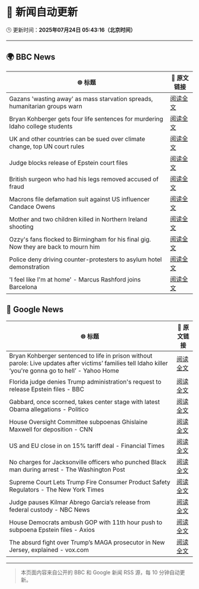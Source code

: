 # 🧠 新闻自动更新

🕒 更新时间：**2025年07月24日 05:43:16（北京时间）**

---

## 🌍 BBC News

| 🌐 标题 | 🔗 原文链接 |
|--------|-------------|
| Gazans 'wasting away' as mass starvation spreads, humanitarian groups warn | [阅读全文](https://www.bbc.com/news/articles/ce9xkx7vnmxo) |
| Bryan Kohberger gets four life sentences for murdering Idaho college students | [阅读全文](https://www.bbc.com/news/articles/c0rvk25v5lxo) |
| UK and other countries can be sued over climate change, top UN court rules | [阅读全文](https://www.bbc.com/news/articles/ce379k4v3pwo) |
| Judge blocks release of Epstein court files | [阅读全文](https://www.bbc.com/news/articles/cwyq921zqqzo) |
| British surgeon who had his legs removed  accused of fraud | [阅读全文](https://www.bbc.com/news/articles/c75r21ww30vo) |
| Macrons file defamation suit against US influencer Candace Owens | [阅读全文](https://www.bbc.com/news/articles/c8739w8py4jo) |
| Mother and two children killed in Northern Ireland shooting | [阅读全文](https://www.bbc.com/news/articles/cqx2537w5e2o) |
| Ozzy's fans flocked to Birmingham for his final gig. Now they are back to mourn him | [阅读全文](https://www.bbc.com/news/articles/cd971z1g7wvo) |
| Police deny driving counter-protesters to asylum hotel demonstration | [阅读全文](https://www.bbc.com/news/articles/c4g8nzn3ne9o) |
| 'I feel like I'm at home' - Marcus Rashford joins Barcelona | [阅读全文](https://www.bbc.com/sport/football/articles/c873zvn37jvo) |

## 📰 Google News

| 🌐 标题 | 🔗 原文链接 |
|--------|-------------|
| Bryan Kohberger sentenced to life in prison without parole: Live updates after victims’ families tell Idaho killer ‘you're gonna go to hell’ - Yahoo Home | [阅读全文](https://news.google.com/rss/articles/CBMikwJBVV95cUxQS1NUSFFYTXBLOVNHSmFYNDhiR2pkcjQ5YUpqN3lZS2pUVU43WnZDcHRkN1A4VDFIQ1daVkxwTFg0b0hYU1dna0xUN0tnUTVJWkl0RDQ2MlNTdDRxVUxFMFlnZVJvTVU4TDNBNkotV0swdmJqS1RQajBoczJISDJOWXpaaXFNUHF4bS0ydmtJSjc5eHVueEhKVldJX0dWemlqVjVKN1RwOXgyd0NqR0RWU2wwMkNsTlo1Y3MzNW5Tc213N1VFdzJEQXlMZUltb2l6Y244dzg0U0JtdnpfVndjRnRrRWV1YU1PclM2UEJpSmVwcVdWWlFOcGlHVjU4X05oUHlDbkhDb2FUOV9JWTAzaGp5bw?oc=5) |
| Florida judge denies Trump administration's request to release Epstein files - BBC | [阅读全文](https://news.google.com/rss/articles/CBMiWkFVX3lxTE9yN2tRQkR2amMya2VySkdPYVlGN0xaeXh4WVltUWE5NUZaeHBvNEpaMHhmWnpuR1FRUlpleFNWX1hpVF9IZ29WQWxLV0FxVEFDQkNlQzMtQ0xtUdIBX0FVX3lxTE1yemFQOERVOFA1VTdub3E3aUxYMXBiaTBSZXhiUHNNdTM1cm9aNWZsMk9pSVg1WkJhdWhwTm1sVGx1WnVGUzhwZGxQeXBIQ2dVT2YwQk8yRXZ4ejRxZDdn?oc=5) |
| Gabbard, once scorned, takes center stage with latest Obama allegations - Politico | [阅读全文](https://news.google.com/rss/articles/CBMiuwFBVV95cUxOWTl4bkxOR1hXUWF4UnVMc3dONmlwTmpqRXZvUE1OUG1FaElTd3QyU3hEVm1UWmRlOWlrcGpRRzhNdllsNnM4c0ZHSGozVkQ4cjVoWTk1SlVlZm9lSnhyWnVjdy1kRG9UZkY0NGFSRGl4VEFlOWRERXVrbkxOdnJXbjEyUkdiajF2U21hbENycmwxbDA0Y0pTRTJjMUk2QW5QX0JGMm52dFhrWVZ0bVN0QnlENWVJTjNVTHJV?oc=5) |
| House Oversight Committee subpoenas Ghislaine Maxwell for deposition - CNN | [阅读全文](https://news.google.com/rss/articles/CBMiigFBVV95cUxQR1dmR1VqNGtQTEZXbWExanVYSS1VNHZmbTU2WlVMUlBCNXBrTVZ5cFBYWXBMMWJrQUFTaUFyZWpLSHo4aTFaSzliWi1MVm5taUZWeHFQaU1WTjBkbWM1WWYwaXZzeWY5Y2VMU2F1eDZvVDZqUWFhd0xSeENNeHB2OGJLcE9Td0FkWXfSAY8BQVVfeXFMUFdRVkVMY1hfbjM3QUh2QWRKM2Fhcktidkl0LXVCaXp0b3MyT2pqTjZlTGVZNTZsQkVSbGlFY0tycF9ZSzl1d19KblJYQnVrbndES3AzMTNHVTFyQ1MzU05rejZvbzhELXI4QjNSc0lzb1FBa085Wkg1SzVWa1pmXzlranhaUzJ3amkwZUJucVE?oc=5) |
| US and EU close in on 15% tariff deal - Financial Times | [阅读全文](https://news.google.com/rss/articles/CBMicEFVX3lxTE9uWEZYeXZubFZPM0RtczV3czg3QmF4MV8tbEg4TEgzM0k1M3FFLU9QN2RpSXNsNUxkbVlEX1lja01GTE5lUC1lTXF6Z1d1ME9qY0psSVVTSFRMa24wNm4xT2tuYUNIN1AtY0RhZkdZRm0?oc=5) |
| No charges for Jacksonville officers who punched Black man during arrest - The Washington Post | [阅读全文](https://news.google.com/rss/articles/CBMilwFBVV95cUxOZHdUaHFWUTc1UTRNZkdrQlVwZU1mMXdZMXo1QVN3WmRlYkRQNUh5c2lxR2RhTGxFNDJhaWE1ZWVSUXlaTjNoVC11MF9XU1F1VE1Rd0RaTXBjME5RRGNsemxEaGYwOFlQSGtKemFHejFDNW1ua2xhek5xM2FHU3BYWDVhbWJTOGpHMm00TWFqLS1SWmM3al80?oc=5) |
| Supreme Court Lets Trump Fire Consumer Product Safety Regulators - The New York Times | [阅读全文](https://news.google.com/rss/articles/CBMimAFBVV95cUxPZU9hRk1FbXhaY2ZHb2VQQWR3U0lNVnBpT19qeDVMNDBtMlpTRXZXaGF0OUY1eEdndC1LOXNVYVNIbGJwS25WZEVDZGRuN2JBTnhMT1Y1d2tUWGZFdlFIRVR1WFQxUnpBWU9jRTY3MVJRV21KQVNDb1ZmZWtYNmtTVlhHNjVPYVotbjU0VlFqTll4bHdVMlJ2cQ?oc=5) |
| Judge pauses Kilmar Abrego Garcia’s release from federal custody - NBC News | [阅读全文](https://news.google.com/rss/articles/CBMiqgFBVV95cUxPXzNhdlBNWGNsMk50elRxbmxCQ1lNUHVvNnFvaXhkWE1DRnN2dUc1SU9tXzVoLV9oRjRkMG1uOVIwVXg2UFB4Y09sTWQ0bHNMaVlDZ2V4Q1Y2b3JGS3AtV2w1YXRTUm50djh2WTB4d3BqUjg2YzQ3WGtyZ3I3Q1ZobkdnNGVvRElObTFQM1Z2N3lPWUh2TzlvVndqbUthU09wTU90Z0FGRjZMUdIBVkFVX3lxTFBkVGJQRDVKSXlaSlJ6dHk2czFPUGxLalkwTmdrM0VqeUtOSUZBa0JfZTdPUmktUEpNcXRZQTIyeEpmVDFJTzJvLW9WZjg2Z3MzbXNOLVdn?oc=5) |
| House Democrats ambush GOP with 11th hour push to subpoena Epstein files - Axios | [阅读全文](https://news.google.com/rss/articles/CBMihgFBVV95cUxQbjRUUXhBZ25oYUZQZFNFOXFJZTlEOTU1VFBXZXI0OHc2cURscmRpZmtiT3dGeXF4X3czc1QzRVQ2YmVWTGNOTXRnbU5jX2JpcWpVQjZGY1hiWWdrZ0YwaXdnd0FUX2pCb21nNFEzRnhhT184M05hTVZSZ2lVTnBfczZuS3JkQQ?oc=5) |
| The absurd fight over Trump’s MAGA prosecutor in New Jersey, explained - vox.com | [阅读全文](https://news.google.com/rss/articles/CBMilgFBVV95cUxOY2pIYUZiUUVvTE5PWklDeldxdklDdkFPV2VaVF9WTUNCLWZCeFk4YU51cWF3cEpCa0t2a2tZSnJJZWE4cUZtN0loYjRYUk13elg1TDNUREtmVFMyTWhOY1plRUR5cXZMVXlJbHlRLWlsREk1VHJ4ZW9rSTRSSTVSc05BdXNEODZhWDRRTkxyYkNxV3phVUE?oc=5) |

---
> 本页面内容来自公开的 BBC 和 Google 新闻 RSS 源，每 10 分钟自动更新。